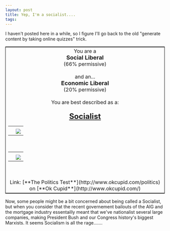 ```yaml
---
layout: post
title: Yep, I'm a socialist....
tags: 
---
```


I haven't posted here in a while, so I figure I'll go back to the old "generate content by taking online quizzes" trick.

<table style="border:1px solid black;">
<tr>
	<td align="center">
		<font size="3">      You are a     </font> <br/>
		<font size="4"><b>Social Liberal</b></font><br/>
		<font size="3">(66% permissive)</font><br/>
		<br/>
		and an...     <br/>
		<font size="4"><b>Economic Liberal</b></font><br/>
		<font size="3">(20% permissive)</font><br/>
		<br/>
		You are best described as a:<br/>
		<br/>
		<font size="+2"><u><b>Socialist </b></u></font>
		<br/>
        <table id="thetable" cellpadding="0" cellspacing="0">
			<tr>
				<td> </td>
				<td></td>
			</tr>
			<tr>
				<td></td>
				<td align="left"> <img src="http://cdn.okcimg.com/graphics/politics_you.gif" border="0"></td>
			</tr>
		</table>
        <br/>
        <table id="thetable" cellpadding="0" cellspacing="0">
			<tr>
				<td> </td>
				<td></td>
			</tr>
			<tr>
				<td></td>
				<td align="left"> <img src="http://cdn.okcimg.com/graphics/politics_you.gif" border="0"></td>
			</tr>
		</table>
		<br/>
		<br/>
		Link: [**The Politics Test**](http://www.okcupid.com/politics)   on  [**Ok Cupid**](http://www.okcupid.com/)
		</td>
	</tr>
</table>

Now, some people might be a bit concerned about being called a Socialist, but when you consider that the recent governement bailouts of the AIG and the mortgage industry essentailly meant that we've nationalist several large companies, making President Bush and our Congress history's biggest Marxists.  It seems Socialism is all the rage.......
